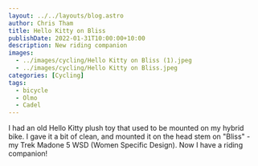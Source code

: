 ```yaml
---
layout: ../../layouts/blog.astro
author: Chris Tham
title: Hello Kitty on Bliss
publishDate: 2022-01-31T10:00:00+10:00
description: New riding companion
images:
  - ../images/cycling/Hello Kitty on Bliss (1).jpeg
  - ../images/cycling/Hello Kitty on Bliss.jpeg
categories: [Cycling]
tags:
  - bicycle
  - Olmo
  - Cadel
---
```


I had an old Hello Kitty plush toy that used to be mounted on my hybrid bike.
I gave it a bit of clean, and mounted it on the head stem on "Bliss" - my
Trek Madone 5 WSD (Women Specific Design). Now I have a riding companion!